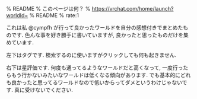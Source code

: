 % README
% このページは何？
% https://vrchat.com/home/launch?worldId=
% README
% rate:1

これは私 @cympfh が行って良かったワールドを自分の感想付きでまとめたものです.
色んな事を好き勝手に書いていますが, 良かったと思ったものだけを集めています.

左下はタグです.
検索するのに使いますがクリックしても何も起きません.

右下は星評価です.
何度も通ってるようなワールドだと高くなって, 一度行ったらもう行かないみたいなワールドは低くなる傾向があります.
でも基本的にどれも良かったと思ってるワールドなので低いからってダメというわけじゃないです.
真に受けないでください.
